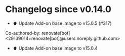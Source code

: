 # Changelog since v0.14.0
- ⬆️ Update Add-on base image to v15.0.5 (#317)

Co-authored-by: renovate[bot] <29139614+renovate[bot]@users.noreply.github.com> 
- ⬆️ Update Add-on base image to v15.0.4 
